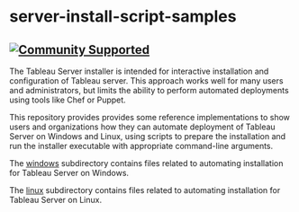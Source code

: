 # server-install-script-samples
[![Community Supported](https://img.shields.io/badge/Support%20Level-Community%20Supported-457387.svg)](https://www.tableau.com/support-levels-it-and-developer-tools)
----

The Tableau Server installer is intended for interactive installation and configuration of Tableau server. This approach works well for many users and administrators, but limits the ability to perform automated deployments using tools like Chef or Puppet.

This repository provides provides some reference implementations to show users and organizations how they can automate deployment of Tableau Server on Windows and Linux, using scripts to prepare the installation and run the installer executable with appropriate command-line arguments.

The [windows](windows/) subdirectory contains files related to automating installation for Tableau Server on Windows.

The [linux](linux/) subdirectory contains files related to automating installation for Tableau Server on Linux.
